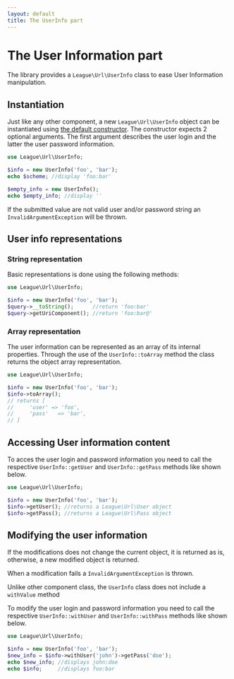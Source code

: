 ```yaml
---
layout: default
title: The UserInfo part
---
```


# The User Information part

The library provides a `League\Url\UserInfo` class to ease User Information manipulation.

## Instantiation

Just like any other component, a new `League\Url\UserInfo` object can be instantiated using [the default constructor](/dev-master/components/overview/#component-instantation). The constructor expects 2 optional arguments. The first argument describes the user login and the latter the user password information.

~~~php
use League\Url\UserInfo;

$info = new UserInfo('foo', 'bar');
echo $scheme; //display 'foo:bar'

$empty_info = new UserInfo();
echo $empty_info; //display ''
~~~

<p class="message-warning">If the submitted value are not valid user and/or password string an <code>InvalidArgumentException</code> will be thrown.</p>

## User info representations

### String representation

Basic representations is done using the following methods:

~~~php
use League\Url\UserInfo;

$info = new UserInfo('foo', 'bar');
$query->__toString();      //return 'foo:bar'
$query->getUriComponent(); //return 'foo:bar@'
~~~

### Array representation

The user information can be represented as an array of its internal properties. Through the use of the `UserInfo::toArray` method the class returns the object array representation.

~~~php
use League\Url\UserInfo;

$info = new UserInfo('foo', 'bar');
$info->toArray();
// returns [
//     'user' => 'foo',
//     'pass'   => 'bar',
// ]
~~~

## Accessing User information content

To acces the user login and password information you need to call the respective `UserInfo::getUser` and `UserInfo::getPass` methods like shown below.

~~~php
use League\Url\UserInfo;

$info = new UserInfo('foo', 'bar');
$info->getUser(); //returns a League\Url\User object
$info->getPass(); //returns a League\Url\Pass object
~~~

## Modifying the user information

<p class="message-notice">If the modifications does not change the current object, it is returned as is, otherwise, a new modified object is returned.</p>

<p class="message-warning">When a modification fails a <code>InvalidArgumentException</code> is thrown.</p>

<p class="message-notice">Unlike other component class, the <code>UserInfo</code> class does not include a <code>withValue</code> method</p>

To modify the user login and password information you need to call the respective <code>UserInfo::withUser</code> and `UserInfo::withPass` methods like shown below.

~~~php
use League\Url\UserInfo;

$info = new UserInfo('foo', 'bar');
$new_info = $info->withUser('john')->getPass('doe');
echo $new_info; //displays john:doe
echo $info;     //displays foo:bar
~~~